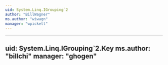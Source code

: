 ```yaml
---
uid: System.Linq.IGrouping`2
author: "BillWagner"
ms.author: "wiwagn"
manager: "wpickett"
---
```


---
uid: System.Linq.IGrouping`2.Key
ms.author: "billchi"
manager: "ghogen"
---
